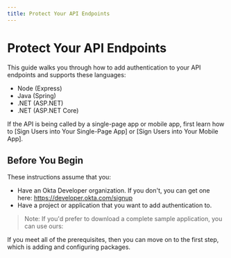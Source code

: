 ```yaml
---
title: Protect Your API Endpoints
---
```

# Protect Your API Endpoints

This guide walks you through how to add authentication to your API endpoints and supports these languages:

* Node (Express)
* Java (Spring)
* .NET (ASP.NET)
* .NET (ASP.NET Core)

If the API is being called by a single-page app or mobile app, first learn how to [Sign Users into Your Single-Page App] or [Sign Users into Your Mobile App].

## Before You Begin

These instructions assume that you: 

* Have an Okta Developer organization. If you don't, you can get one here: <https://developer.okta.com/signup>
* Have a project or application that you want to add authentication to.

> Note: If you'd prefer to download a complete sample application, you can use ours:

<StackSelector snippet="samples"/>

If you meet all of the prerequisites, then you can move on to the first step, which is adding and configuring packages.